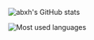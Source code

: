 ![abxh's GitHub stats](https://github-readme-stats.vercel.app/api?username=abxh&show_icons=true&rank_icon=github)

![Most used languages](https://github-readme-stats.vercel.app/api/top-langs/?username=abxh)

